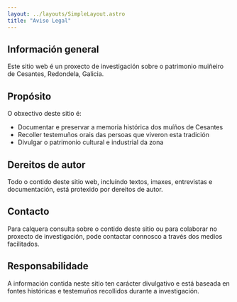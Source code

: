 ```yaml
---
layout: ../layouts/SimpleLayout.astro
title: "Aviso Legal"
---
```


## Información general

Este sitio web é un proxecto de investigación sobre o patrimonio muiñeiro de Cesantes, Redondela, Galicia.

## Propósito

O obxectivo deste sitio é:
- Documentar e preservar a memoria histórica dos muíños de Cesantes
- Recoller testemuños orais das persoas que viveron esta tradición
- Divulgar o patrimonio cultural e industrial da zona

## Dereitos de autor

Todo o contido deste sitio web, incluíndo textos, imaxes, entrevistas e documentación, está protexido por dereitos de autor.

## Contacto

Para calquera consulta sobre o contido deste sitio ou para colaborar no proxecto de investigación, pode contactar connosco a través dos medios facilitados.

## Responsabilidade

A información contida neste sitio ten carácter divulgativo e está baseada en fontes históricas e testemuños recollidos durante a investigación.